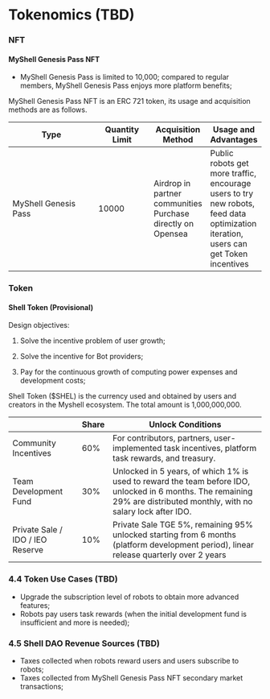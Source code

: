 # Tokenomics (TBD)

### NFT

#### MyShell Genesis Pass NFT

* MyShell Genesis Pass is limited to 10,000; compared to regular members, MyShell Genesis Pass enjoys more platform benefits;

MyShell Genesis Pass NFT is an ERC 721 token, its usage and acquisition methods are as follows.

<table><thead><tr><th width="172">Type</th><th width="99">Quantity Limit</th><th>Acquisition Method</th><th>Usage and Advantages</th></tr></thead><tbody><tr><td>MyShell Genesis Pass</td><td>10000</td><td>Airdrop in partner communities<br>Purchase directly on Opensea</td><td>Public robots get more traffic, encourage users to try new robots, feed data optimization iteration, users can get Token incentives</td></tr></tbody></table>

### Token

#### Shell Token (Provisional)

Design objectives:

1. Solve the incentive problem of user growth;

2. Solve the incentive for Bot providers;

3. Pay for the continuous growth of computing power expenses and development costs;

Shell Token ($SHEL) is the currency used and obtained by users and creators in the Myshell ecosystem. The total amount is 1,000,000,000.

|                  | Share  | Unlock Conditions                                                |
| ---------------- | --- | --------------------------------------------------- |
| Community Incentives             | 60% | For contributors, partners, user-implemented task incentives, platform task rewards, and treasury.                    |
| Team Development Fund           | 30% | Unlocked in 5 years, of which 1% is used to reward the team before IDO, unlocked in 6 months. The remaining 29% are distributed monthly, with no salary lock after IDO. |
| Private Sale / IDO / IEO Reserve | 10% | Private Sale TGE 5%, remaining 95% unlocked starting from 6 months (platform development period), linear release quarterly over 2 years             |

### 4.4 Token Use Cases (TBD)

* Upgrade the subscription level of robots to obtain more advanced features;
* Robots pay users task rewards (when the initial development fund is insufficient and more is needed);

### 4.5 Shell DAO Revenue Sources (TBD)

* Taxes collected when robots reward users and users subscribe to robots;
* Taxes collected from MyShell Genesis Pass NFT secondary market transactions;